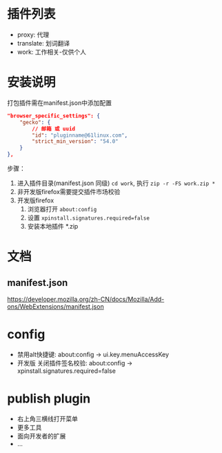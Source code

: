 # 插件列表

- proxy: 代理
- translate: 划词翻译
- work: 工作相关-仅供个人

# 安装说明

打包插件需在manifest.json中添加配置

```json
"browser_specific_settings": {
    "gecko": {
        // 邮箱 或 uuid
        "id": "pluginname@61linux.com",
        "strict_min_version": "54.0"
    }
},
```

步骤：

1. 进入插件目录(manifest.json 同级) `cd work`, 执行 `zip -r -FS work.zip *`
2. 非开发版firefox需要提交插件市场校验
3. 开发版firefox
    1. 浏览器打开 `about:config`
    2. 设置 `xpinstall.signatures.required=false`
    3. 安装本地插件 *.zip

# 文档

## manifest.json

https://developer.mozilla.org/zh-CN/docs/Mozilla/Add-ons/WebExtensions/manifest.json

# config

- 禁用alt快捷键: about:config -> ui.key.menuAccessKey
- 开发版 关闭插件签名校验: about:config -> xpinstall.signatures.required=false

# publish plugin

- 右上角三横线打开菜单
- 更多工具
- 面向开发者的扩展
- ...